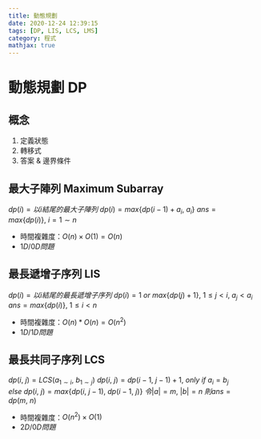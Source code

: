 ```yaml
---
title: 動態規劃
date: 2020-12-24 12:39:15
tags: [DP, LIS, LCS, LMS]
category: 程式
mathjax: true
---
```


# 動態規劃 DP
<!-- more -->

## 概念
1. 定義狀態
2. 轉移式
3. 答案 & 邊界條件

## 最大子陣列 Maximum Subarray

$dp(i)=以i結尾的最大子陣列$
$dp(i)=max\{dp(i-1)+a_i,\ a_i\}$
$ans=max\{dp(i)\},\ i=1\sim n$
* 時間複雜度：$O(n)\times O(1)=O(n)$
* $1D/0D問題$

## 最長遞增子序列 LIS

$dp(i)=以i結尾的最長遞增子序列$
$dp(i)=1\ or\ max\{dp(j)+1\},\ 1\leq j<i,\ a_j<a_i$
$ans=max\{dp(i)\},\ 1\leq i < n$
* 時間複雜度：$O(n)*O(n)=O(n^2)$
* $1D/1D問題$

## 最長共同子序列 LCS

$dp(i,\ j)=LCS(a_{1\sim i},\ b_{1\sim j})$
$dp(i,\ j)=dp(i-1,\ j-1)+1,\ only\ if\ a_i=b_j$
$else\ dp(i,\ j)=max\{dp(i,\ j-1),\ dp(i-1,\ j)\}$
$令|a|=m,\ |b|=n$
$則ans=dp(m,\ n)$
* 時間複雜度：$O(n^2)\times O(1)$
* $2D/0D問題$



